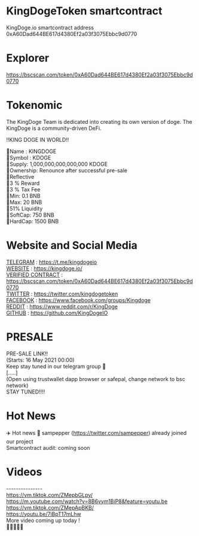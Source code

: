 # KingDogeToken smartcontract
KingDoge.io smartcontract address 0xA60Dad644BE617d4380Ef2a03f3075Ebbc9d0770

# Explorer
https://bscscan.com/token/0xA60Dad644BE617d4380Ef2a03f3075Ebbc9d0770

# Tokenomic 

The KingDoge Team is dedicated into creating its own version of doge. The KingDoge is a community-driven DeFi.

‼️KING DOGE IN WORLD‼️

🔸Name : KINGDOGE\
🔸Symbol : KDOGE\
🔸Supply: 1,000,000,000,000,000 KDOGE\
🔸Ownership: Renounce after successful pre-sale\
🔸Reflective\
    🔸3 % Reward\
    🔸3 % Tax Fee\
🔸Min: 0.1 BNB\
🔸Max: 20 BNB\
🔸51% Liquidity\
🔸SoftCap: 750 BNB\
🔸HardCap: 1500 BNB 

# Website and Social Media
[TELEGRAM](https://t.me/kingdogeio) : https://t.me/kingdogeio \
[WEBSITE](https://kingdoge.io/) : https://kingdoge.io/ \
[VERIFIED CONTRACT](https://bscscan.com/token/0xA60Dad644BE617d4380Ef2a03f3075Ebbc9d0770) : https://bscscan.com/token/0xA60Dad644BE617d4380Ef2a03f3075Ebbc9d0770 \
[TWITTER](https://twitter.com/kingdogetoken) :  https://twitter.com/kingdogetoken \
[FACEBOOK](https://www.facebook.com/groups/Kingdoge) : https://www.facebook.com/groups/Kingdoge \
[REDDIT](https://www.reddit.com/r/KingDoge/) : https://www.reddit.com/r/KingDoge \
[GITHUB](https://github.com/KingDogeIO) : https://github.com/KingDogeIO 

# PRESALE 
PRE-SALE LINK!! \
(Starts: 16 May 2021 00:00) \
Keep stay tuned in our telegram group 👀 \
[.....] \
(Open using trustwallet dapp browser or safepal, change network to bsc network) \
STAY TUNED!!!! 

# Hot News
✈️ Hot news 👀  sampepper (https://twitter.com/sampepper) already joined our project \
Smartcontract audit: coming soon 

# Videos
--------------- \
https://vm.tiktok.com/ZMepbGLpy/ \
https://m.youtube.com/watch?v=8B6vym1BiP8&feature=youtu.be \
https://vm.tiktok.com/ZMepApBKB/ \
https://youtu.be/7iBpT17mLhw \
More video coming up today ! \
🚀🚀🚀🚀🚀 
